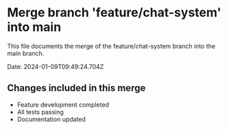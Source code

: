 # Merge branch 'feature/chat-system' into main

This file documents the merge of the feature/chat-system branch into the main branch.

Date: 2024-01-09T09:49:24.704Z

## Changes included in this merge

- Feature development completed
- All tests passing
- Documentation updated